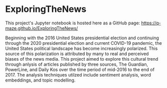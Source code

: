 # ExploringTheNews

This project's Jupyter notebook is hosted here as a GitHub page: https://q-maze.github.io/ExploringTheNews/

Beginning with the 2016 United States presidential election and continuing through the 2020 presidential election and current COVID-19 pandemic, the United States political landscape has become increasingly polarized. This source of this polarization is attributed by many to real and perceived biases of the news media. This project aimed to explore this cultural trend through anlysis of articles published by three sources, The Guardian, PowerLine, and Daily Kos over the time period of mid-2016 to the end of 2017. The analysis techniques utilzed include sentiment analysis, word embeddings, and topic modelling. 

